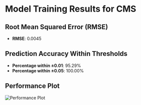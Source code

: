 # Model Training Results for CMS

## Root Mean Squared Error (RMSE)
- **RMSE**: 0.0045

## Prediction Accuracy Within Thresholds
- **Percentage within ±0.01**: 95.29%
- **Percentage within ±0.05**: 100.00%

## Performance Plot
![Performance Plot](../imgs/CMS.png)
